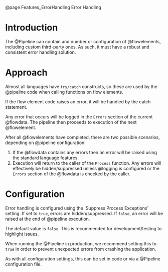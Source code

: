 @page Features_ErrorHandling Error Handling

# Introduction

The @Pipeline can contain and number or configuration of @flowelements, including custom third-party ones. As such, it must have a robust and consistent error handling solution.

# Approach

Almost all languages have `try/catch` constructs, so these are used by the @pipeline code when calling functions on flow elements.

If the flow element code raises an error, it will be handled by the catch statement.

Any error that occurs will be logged in the `Errors` section of the current @flowdata. The pipeline then proceeds to execution of the next @flowelement. 

After all @flowelements have completed, there are two possible scenarios, depending on @pipeline configuration:

1. If the @flowdata contains any errors then an error will be raised using the standard language features.
2. Execution will return to the caller of the `Process` function. Any errors will effectively be hidden/suppressed unless @logging is configured or the `Errors` section of the @flowdata is checked by the caller.

# Configuration

Error handling is configured using the 'Suppress Process Exceptions' setting.
If set to `true`, errors are hidden/suppressed. If `false`, an error will be raised at the end of @pipeline execution.

The default value is `false`. This is recommended for development/testing to highlight issues.

When running the @Pipeline in production, we recommend setting this to `true` in order to prevent unexpected errors from crashing the application.

As with all configuration settings, this can be set in code or via a @Pipeline configuration file.
